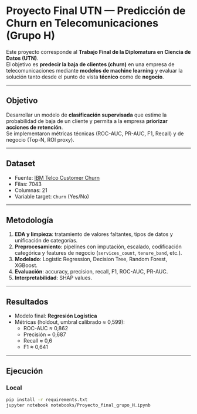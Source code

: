 # Proyecto Final UTN — Predicción de Churn en Telecomunicaciones (Grupo H)

Este proyecto corresponde al **Trabajo Final de la Diplomatura en Ciencia de Datos (UTN)**.  
El objetivo es **predecir la baja de clientes (churn)** en una empresa de telecomunicaciones mediante **modelos de machine learning** y evaluar la solución tanto desde el punto de vista **técnico** como de **negocio**.

---

## Objetivo

Desarrollar un modelo de **clasificación supervisada** que estime la probabilidad de baja de un cliente y permita a la empresa **priorizar acciones de retención**.  
Se implementaron métricas técnicas (ROC-AUC, PR-AUC, F1, Recall) y de negocio (Top-N, ROI proxy).


---

## Dataset

- Fuente: [IBM Telco Customer Churn](https://www.kaggle.com/blastchar/telco-customer-churn)  
- Filas: 7043  
- Columnas: 21  
- Variable target: `Churn` (Yes/No)  

---

## Metodología

1. **EDA y limpieza**: tratamiento de valores faltantes, tipos de datos y unificación de categorías.  
2. **Preprocesamiento**: pipelines con imputación, escalado, codificación categórica y features de negocio (`services_count`, `tenure_band`, etc.).  
3. **Modelado**: Logistic Regression, Decision Tree, Random Forest, XGBoost.  
4. **Evaluación**: accuracy, precision, recall, F1, ROC-AUC, PR-AUC.  
5. **Interpretabilidad**: SHAP values.  

---

## Resultados

- Modelo final: **Regresión Logística**  
- Métricas (holdout, umbral calibrado ≈ 0,599):  
  - ROC-AUC ≈ 0,862   
  - Precisión ≈ 0,687  
  - Recall ≈ 0,6
  - F1 ≈ 0,641  

---

## Ejecución

### Local
```bash
pip install -r requirements.txt
jupyter notebook notebooks/Proyecto_final_grupo_H.ipynb

